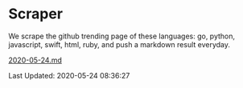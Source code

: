 # Scraper

We scrape the github trending page of these languages: go, python, javascript, swift, html, ruby, and push a markdown result everyday.

[2020-05-24.md](https://github.com/henson/Scraper/blob/master/2020-05-24.md)

Last Updated: 2020-05-24 08:36:27